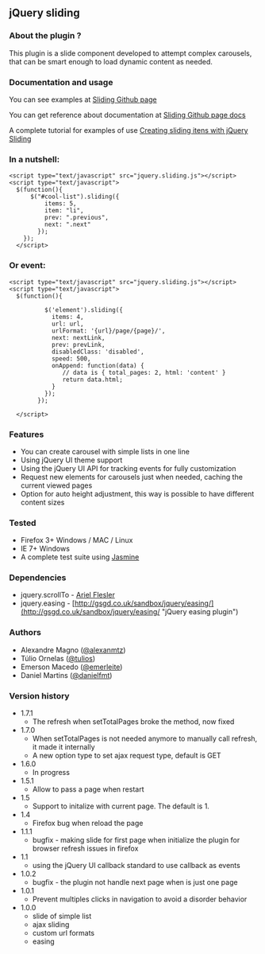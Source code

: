 ## jQuery sliding

### About the plugin ?

This plugin is a slide component developed to attempt complex carousels, that can be smart enough to load dynamic content as needed.

### Documentation and usage

You can see examples at [Sliding Github page](http://alexanmtz.github.com/sliding/ "The github page of usage examples")

You can get reference about documentation at [Sliding Github page docs](http://alexanmtz.github.com/sliding/#docs "The full reference for documentation")

A complete tutorial for examples of use [Creating sliding itens with jQuery Sliding](http://alexanmtz.github.com/sliding/#docs "A Tutorial from my blog about usage")

### In a nutshell:
    <script type="text/javascript" src="jquery.sliding.js"></script>
    <script type="text/javascript">
      $(function(){
          $("#cool-list").sliding({
			  items: 5,
              item: "li",
              prev: ".previous",
              next: ".next"
            });
        });
      </script>

### Or event:
    <script type="text/javascript" src="jquery.sliding.js"></script>
    <script type="text/javascript">
      $(function(){
          
			  $('element').sliding({
			    items: 4,
			    url: url,
			    urlFormat: '{url}/page/{page}/',
			    next: nextLink,
			    prev: prevLink,
			    disabledClass: 'disabled',
			    speed: 500,
			    onAppend: function(data) {
			       // data is { total_pages: 2, html: 'content' }
			       return data.html;
			    }
			  });
            });

      </script>
### Features

* You can create carousel with simple lists in one line
* Using jQuery UI theme support
* Using the jQuery UI API for tracking events for fully customization
* Request new elements for carousels just when needed, caching the current viewed pages
* Option for auto height adjustment, this way is possible to have different content sizes

### Tested

* Firefox 3+ Windows / MAC / Linux
* IE 7+ Windows
* A complete test suite using [Jasmine](http://pivotal.github.com/jasmine/ "Jasmine - BDD for your javascript")

### Dependencies
* jquery.scrollTo - [Ariel Flesler](http://flesler.blogspot.com/2007/10/jqueryscrollto.html "ScrollTo jQuery plugin")
* jquery.easing - [http://gsgd.co.uk/sandbox/jquery/easing/](http://gsgd.co.uk/sandbox/jquery/easing/ "jQuery easing plugin")

### Authors
* Alexandre Magno ([@alexanmtz](http://www.twitter.com/alexanmtz)) 
* Túlio Ornelas ([@tulios](http://www.twitter.com/tulios))
* Emerson Macedo ([@emerleite](http://www.twitter.com/emerleite))
* Daniel Martins ([@danielfmt](http://www.twitter.com/danielfmt))

### Version history
* 1.7.1
	* The refresh when setTotalPages broke the method, now fixed
* 1.7.0
	* When setTotalPages is not needed anymore to manually call refresh, it made it internally
	* A new option type to set ajax request type, default is GET
* 1.6.0
  * In progress
* 1.5.1
  * Allow to pass a page when restart
* 1.5
  * Support to initalize with current page. The default is 1.
* 1.4
  * Firefox bug when reload the page
* 1.1.1
  * bugfix - making slide for first page when initialize the plugin for browser refresh issues in firefox
* 1.1
  * using the jQuery UI callback standard to use callback as events
* 1.0.2
  * bugfix - the plugin not handle next page when is just one page
* 1.0.1
  * Prevent multiples clicks in navigation to avoid a disorder behavior 
* 1.0.0
  * slide of simple list
  * ajax sliding
  * custom url formats
  * easing

